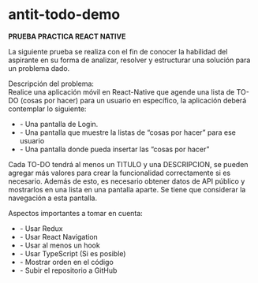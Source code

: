 # antit-todo-demo
<strong>PRUEBA PRACTICA REACT NATIVE</strong>

<p>
  La siguiente prueba se realiza con el fin de conocer la habilidad del aspirante en
  su forma de analizar, resolver y estructurar una solución para un problema dado.
</p>
<p>
  Descripción del problema: </br>
  Realice una aplicación móvil en React-Native que agende una lista de TO-DO
  (cosas por hacer) para un usuario en específico, la aplicación deberá contemplar
  lo siguiente:
</p>
<ul>
  <li>- Una pantalla de Login.</li>
  <li>- Una pantalla que muestre la listas de “cosas por hacer” para ese usuario</li>
  <li>- Una pantalla donde pueda insertar las “cosas por hacer”</li>
</ul>
<p>
  Cada TO-DO tendrá al menos un TITULO y una DESCRIPCION, se pueden agregar
más valores para crear la funcionalidad correctamente si es necesario.
Además de esto, es necesario obtener datos de API público y mostrarlos en una
lista en una pantalla aparte. Se tiene que considerar la navegación a esta pantalla.
</p>
<p>Aspectos importantes a tomar en cuenta:</p>
<ul>
  <li>- Usar Redux</li>
<li>- Usar React Navigation</li>
<li>- Usar al menos un hook</li>
<li>- Usar TypeScript (Si es posible)</li>
<li>- Mostrar orden en el código</li>
<li>- Subir el repositorio a GitHub</li>
</ul>
